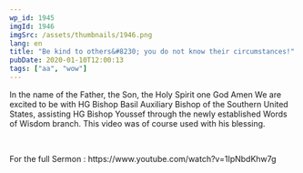 ```yaml
---
wp_id: 1945
imgId: 1946
imgSrc: /assets/thumbnails/1946.png
lang: en
title: "Be kind to others&#8230; you do not know their circumstances!"
pubDate: 2020-01-10T12:00:13
tags: ["aa", "wow"]
---
```

<!-- page: 6 -->

<p>In the name of the Father, the Son, the Holy Spirit one God Amen We are excited to be with HG Bishop Basil Auxiliary Bishop of the Southern United States, assisting HG Bishop Youssef through the newly established Words of Wisdom branch. This video was of course used with his blessing.</p>
<p>&nbsp;</p>
<p>For the full Sermon : https://www.youtube.com/watch?v=1IpNbdKhw7g</p>
